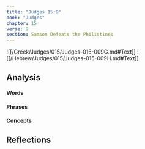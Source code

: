 ```yaml
---
title: "Judges 15:9"
book: "Judges"
chapter: 15
verse: 9
section: Samson Defeats the Philistines
---
```

![[/Greek/Judges/015/Judges-015-009G.md#Text]]
![[/Hebrew/Judges/015/Judges-015-009H.md#Text]]

## Analysis

#### Words

#### Phrases

#### Concepts

## Reflections
